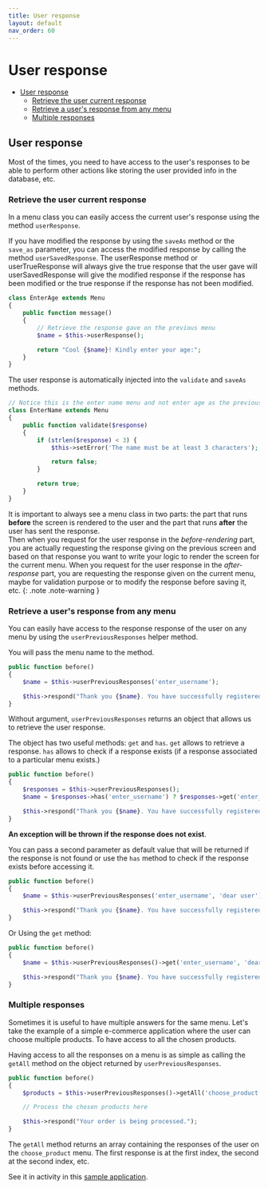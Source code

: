 ```yaml
---
title: User response
layout: default
nav_order: 60
---
```


<h1>User response</h1>

- [User response](#user-response)
  - [Retrieve the user current response](#retrieve-the-user-current-response)
  - [Retrieve a user's response from any menu](#retrieve-a-users-response-from-any-menu)
  - [Multiple responses](#multiple-responses)


## User response

Most of the times, you need to have access to the user's responses to be able to perform other actions like storing the user provided info in the database, etc.

### Retrieve the user current response

In a menu class you can easily access the current user's response using the method `userResponse`.

If you have modified the response by using the `saveAs` method or the `save_as` parameter, you can access the modified response by calling the method `userSavedResponse`. The userResponse method or userTrueResponse will always give the true response that the user gave will userSavedResponse will give the modified response if the response has been modified or the true response if the response has not been modified. 

```php
class EnterAge extends Menu
{
    public function message()
    {
        // Retrieve the response gave on the previous menu
        $name = $this->userResponse();

        return "Cool {$name}! Kindly enter your age:";
    }
}
```

The user response is automatically injected into the `validate` and `saveAs` methods.

```php
// Notice this is the enter name menu and not enter age as the previous one - A response is validated on its menu not another menu.
class EnterName extends Menu
{
    public function validate($response)
    {
        if (strlen($response) < 3) {
            $this->setError('The name must be at least 3 characters');

            return false;
        }

        return true;
    }
}
```

It is important to always see a menu class in two parts: the part that runs **before** the screen is rendered to the user and the part that runs **after** the user has sent the response.<br>Then when you request for the user response in the <em>before-rendering</em> part, you are actually requesting the response giving on the previous screen and based on that response you want to write your logic to render the screen for the current menu. When you request for the user response in the <em>after-response</em> part, you are requesting the response given on the current menu, maybe for validation purpose or to modify the response before saving it, etc.
{: .note .note-warning }

### Retrieve a user's response from any menu

You can easily have access to the response response of the user on any menu by using the `userPreviousResponses` helper method.

You will pass the menu name to the method.

```php
public function before()
{
    $name = $this->userPreviousResponses('enter_username');

    $this->respond("Thank you {$name}. You have successfully registered.");
}
```

Without argument, `userPreviousResponses` returns an object that allows us to retrieve the user response.

The object has two useful methods: `get` and `has`.
`get` allows to retrieve a response.
`has` allows to check if a response exists (if a response associated to a particular menu exists.)

```php
public function before()
{
    $responses = $this->userPreviousResponses();
    $name = $responses->has('enter_username') ? $responses->get('enter_username') : 'dear user';

    $this->respond("Thank you {$name}. You have successfully registered.");
}
```

**An exception will be thrown if the response does not exist**.

You can pass a second parameter as default value that will be returned if the response is not found or use the `has` method to check if the response exists before accessing it.

```php
public function before()
{
    $name = $this->userPreviousResponses('enter_username', 'dear user');

    $this->respond("Thank you {$name}. You have successfully registered.");
}
```
Or Using the `get` method:
```php
public function before()
{
    $name = $this->userPreviousResponses()->get('enter_username', 'dear user');

    $this->respond("Thank you {$name}. You have successfully registered.");
}
```

### Multiple responses
Sometimes it is useful to have multiple answers for the same menu. Let's take the example of a simple e-commerce application where the user can choose multiple products. To have access to all the chosen products.

Having access to all the responses on a menu is as simple as calling the `getAll` method on the object returned by `userPreviousResponses`.

```php
public function before()
{
    $products = $this->userPreviousResponses()->getAll('choose_product');

    // Process the chosen products here

    $this->respond("Your order is being processed.");
}
```
The `getAll` method returns an array containing the responses of the user on the `choose_product` menu. The first response is at the first index, the second at the second index, etc.

See it in activity in this [sample application](samples/e-commerce).